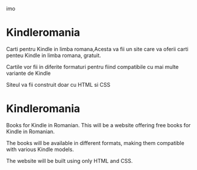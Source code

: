 imo<h1>Kindleromania</h1>
<p>Carti pentru Kindle in limba romana,Acesta va fii un site care va oferii carti penteu Kindle in limba romana, gratuit.</p>
<p>Cartile vor fii in diferite formaturi pentru fiind compatibile cu mai multe variante de Kindle</p>

<p>Siteul va fii construit doar cu HTML si CSS</p>

<h1>Kindleromania</h1>
<p>Books for Kindle in Romanian. This will be a website offering free books for Kindle in Romanian.</p>
<p>The books will be available in different formats, making them compatible with various Kindle models.</p>
<p>The website will be built using only HTML and CSS.</p>

